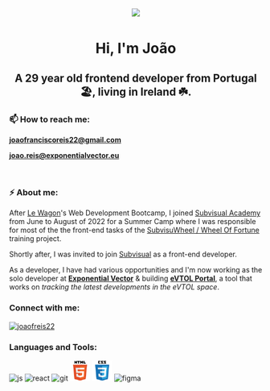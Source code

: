 <h1 align="center"><img src = "https://raw.githubusercontent.com/MartinHeinz/MartinHeinz/master/wave.gif" width = 50px></h1>
<h1 align="center">Hi, I'm João</h1>
<h2 align="center">A 29 year old frontend developer from Portugal 🏖, living in Ireland ☘️.</h2>

<h3>📫 How to reach me:</h3> 

**joaofranciscoreis22@gmail.com**

**joao.reis@exponentialvector.eu**

<br />

<h3>⚡ About me:</h3> 

After <a href="https://www.lewagon.com" target="blank">Le Wagon</a>'s Web Development Bootcamp, I joined <a href="https://github.com/Subvisual-Academy" target="blank">Subvisual Academy</a> from June to August of 2022 for a Summer Camp where I was responsible for most of the the front-end tasks of the <a href="https://github.com/Subvisual-Academy/subvisuwheel" target="blank">SubvisuWheel / Wheel Of Fortune</a> training project. 

Shortly after, I was invited to join <a href="https://subvisual.com" target="blank">Subvisual</a> as a front-end developer. 

As a developer, I have had various opportunities and I'm now working as the solo developer at <a href="https://exponentialvector.eu" target="blank">**Exponential Vector**</a> & building <a href="https://evtolportal.com" target="blank">**eVTOL Portal**</a>, a tool that works on *tracking the latest developments in the eVTOL space*.

<h3>Connect with me:</h3>
<p>
<a href="https://www.linkedin.com/in/joao-francisco-reis/" target="blank"><img align="center" src="https://raw.githubusercontent.com/rahuldkjain/github-profile-readme-generator/master/src/images/icons/Social/linked-in-alt.svg" alt="joaofreis22" height="30" width="40" /></a>
</p>

<h3>Languages and Tools:</h3>
<p> 
  <img src="https://upload.wikimedia.org/wikipedia/commons/9/99/Unofficial_JavaScript_logo_2.svg" alt="js" width="40" height="40"/>
  <img src="https://cdn.worldvectorlogo.com/logos/react-2.svg" alt="react" width="40" height="40"/>
  <img src="https://www.vectorlogo.zone/logos/git-scm/git-scm-icon.svg" alt="git" width="40" height="40"/>
  <img src="https://raw.githubusercontent.com/devicons/devicon/master/icons/html5/html5-original-wordmark.svg" alt="html5" width="40" height="40"/> 
  <img src="https://raw.githubusercontent.com/devicons/devicon/master/icons/css3/css3-original-wordmark.svg" alt="css3" width="40" height="40"/> 
  <img src="https://www.vectorlogo.zone/logos/figma/figma-icon.svg" alt="figma" width="40" height="40"/> </p>


  
  
